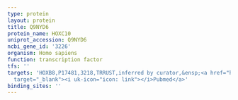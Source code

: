 ```yaml
---
type: protein
layout: protein
title: Q9NYD6
protein_name: HOXC10
uniprot_accession: Q9NYD6
ncbi_gene_id: '3226'
organism: Homo sapiens
function: transcription factor
tfs: ''
targets: 'HOXB8,P17481,3218,TRRUST,inferred by curator,&ensp;<a href="https://www.ncbi.nlm.nih.gov/pubmed/?term=18534812%5Buid%5D"
  target="_blank"><i uk-icon="icon: link"></i>Pubmed</a>'
binding_sites: ''
---
```


